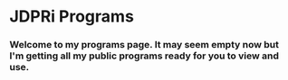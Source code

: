 # JDPRi Programs
### Welcome to my programs page. It may seem empty now but I'm getting all my public programs ready for you to view and use.
